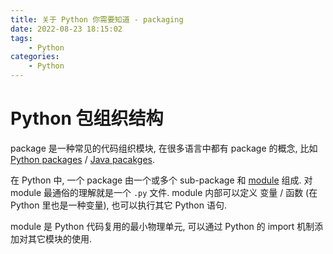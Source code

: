 ```yaml
---
title: 关于 Python 你需要知道 - packaging
date: 2022-08-23 18:15:02
tags:
    - Python
categories:
    - Python
---
```



# Python 包组织结构

package 是一种常见的代码组织模块, 在很多语言中都有 package 的概念, 比如 [Python packages](https://docs.python.org/3/tutorial/modules.html#packages) / [Java pacakges](https://docs.oracle.com/javase/specs/jls/se18/html/jls-7.html).


在 Python 中, 一个 package 由一个或多个 sub-package 和 [module](https://docs.python.org/3/tutorial/modules.html) 组成. 
对 module 最通俗的理解就是一个 `.py` 文件. module 内部可以定义 变量 / 函数 (在 Python 里也是一种变量), 也可以执行其它 Python 语句. 

module 是 Python 代码复用的最小物理单元, 可以通过 Python 的 import 机制添加对其它模块的使用.
